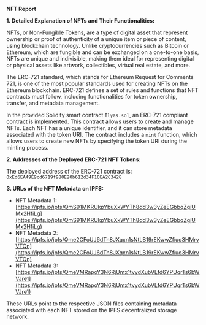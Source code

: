 **NFT Report**

**1. Detailed Explanation of NFTs and Their Functionalities:**

NFTs, or Non-Fungible Tokens, are a type of digital asset that represent ownership or proof of authenticity of a unique item or piece of content, using blockchain technology. Unlike cryptocurrencies such as Bitcoin or Ethereum, which are fungible and can be exchanged on a one-to-one basis, NFTs are unique and indivisible, making them ideal for representing digital or physical assets like artwork, collectibles, virtual real estate, and more.

The ERC-721 standard, which stands for Ethereum Request for Comments 721, is one of the most popular standards used for creating NFTs on the Ethereum blockchain. ERC-721 defines a set of rules and functions that NFT contracts must follow, including functionalities for token ownership, transfer, and metadata management.

In the provided Solidity smart contract `Ilyas.sol`, an ERC-721 compliant contract is implemented. This contract allows users to create and manage NFTs. Each NFT has a unique identifier, and it can store metadata associated with the token URI. The contract includes a `mint` function, which allows users to create new NFTs by specifying the token URI during the minting process.

**2. Addresses of the Deployed ERC-721 NFT Tokens:**

The deployed address of the ERC-721 contract is: `0xEd6EA49E9cd6719f980E20b612d34F10EA2C3428`

**3. URLs of the NFT Metadata on IPFS:**

- NFT Metadata 1: [https://ipfs.io/ipfs/QmS91MKRUkpYbuXxWYTh8dd3w3yZeEGbbqZgjUMx2HfiLg](https://ipfs.io/ipfs/QmS91MKRUkpYbuXxWYTh8dd3w3yZeEGbbqZgjUMx2HfiLg)
- NFT Metadata 2: [https://ipfs.io/ipfs/Qme2CFoUJ6dTn8JXqxn1sNtLB19rEKwwZfiuo3HMrvVTQn](https://ipfs.io/ipfs/Qme2CFoUJ6dTn8JXqxn1sNtLB19rEKwwZfiuo3HMrvVTQn)
- NFT Metadata 3: [https://ipfs.io/ipfs/QmeVMRapoY3N6RjUmx1tvydXubVLfd6YPUqrTs6bWVJre1](https://ipfs.io/ipfs/QmeVMRapoY3N6RjUmx1tvydXubVLfd6YPUqrTs6bWVJre1)

These URLs point to the respective JSON files containing metadata associated with each NFT stored on the IPFS decentralized storage network.

